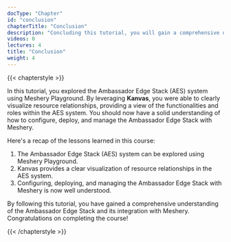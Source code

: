 ```yaml
---
docType: "Chapter"
id: "conclusion"
chapterTitle: "Conclusion"
description: "Concluding this tutorial, you will gain a comprehensive understanding of how to configure, deploy, and manage the Ambassador Edge Stack with Meshery."
videos: 0
lectures: 4
title: "Conclusion"
weight: 4
---
```


{{< chapterstyle >}}

In this tutorial, you explored the Ambassador Edge Stack (AES) system using Meshery Playground. By leveraging **Kanvas**, you were able to clearly visualize resource relationships, providing a view of the functionalities and roles within the AES system. You should now have a solid understanding of how to configure, deploy, and manage the Ambassador Edge Stack with Meshery.

Here's a recap of the lessons learned in this course:

1. The Ambassador Edge Stack (AES) system can be explored using Meshery Playground.
2. Kanvas provides a clear visualization of resource relationships in the AES system.
3. Configuring, deploying, and managing the Ambassador Edge Stack with Meshery is now well understood.

By following this tutorial, you have gained a comprehensive understanding of the Ambassador Edge Stack and its integration with Meshery. Congratulations on completing the course!

{{< /chapterstyle >}}

